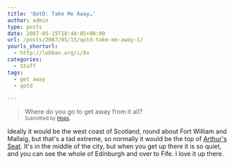 ```yaml
---
title: 'QotD: Take Me Away…'
author: admin
type: posts
date: 2007-05-15T18:44:05+00:00
url: /posts/2007/05/15/qotd-take-me-away-1/
yourls_shorturl:
  - http://lobban.org/i/8x
categories:
  - Stuff
tags:
  - get away
  - qotd

---
```

> Where do you go to get away from it all?&#160;   
> <span style="font-size: 0.8em">Submitted by <a class="enclosure-inline-user" href="http://www.vox.com/gone/">Hops</a>.&#160;&#160;</span>

Ideally it would be the west coast of Scotland, round about Fort William and Mallaig, but that's a tad extreme, so normally it would be the top of [Arthur's Seat][1]. It's in the middle of the city, but when you get up there it is so quiet, and you can see the whole of Edinburgh and over to Fife. I love it up there.

 [1]: http://en.wikipedia.org/wiki/Arthur%27s_Seat,_Edinburgh